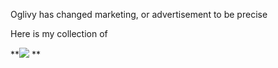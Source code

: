Oglivy has changed marketing, or advertisement to be precise

Here is my collection of 

**![](https://lh7-rt.googleusercontent.com/docsz/AD_4nXefc-5IOL70HHx6VrptvGNmoc5oQ0W2W4jd-AAAtn52-55WnDgg_SfjeG9Hdanzx7w0_4Y4XSINMSTIjMqfnfXl9c7Q7RpE4kUBYUxzLo0tuIGzk2Mk25R0lr7cwENRHY6XqwMXTQAjcAt2doaxevIa9yUCpJlazqbWQl4qe07muWPSVjlJZTA?key=tzvz2TuvDVukv-D3i3Isyg)
**